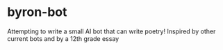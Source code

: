 # byron-bot
Attempting to write a small AI bot that can write poetry! Inspired by other current bots and by a 12th grade essay
